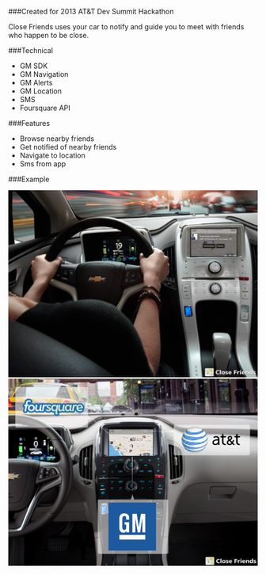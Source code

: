 ###Created for 2013 AT&T Dev Summit Hackathon    
    
Close Friends uses your car to notify and guide you to meet with friends who happen to be close. 

###Technical
- GM SDK
- GM Navigation
- GM Alerts
- GM Location
- SMS
- Foursquare API

###Features

- Browse nearby friends
- Get notified of nearby friends
- Navigate to location
- Sms from app

###Example

![screen1](s/ex1.png)
![screen2](s/ex2.png)
